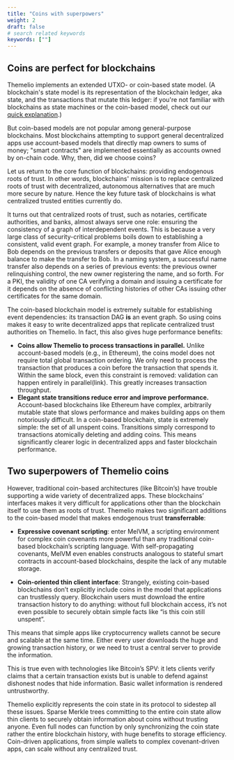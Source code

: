 ```yaml
---
title: "Coins with superpowers"
weight: 2
draft: false
# search related keywords
keywords: [""]
---
```


## Coins are perfect for blockchains

Themelio implements an extended UTXO- or coin-based state model. (A blockchain's state model is its representation of the blockchain ledger, aka state, and the transactions that mutate this ledger: if you're not familiar with blockchains as state machines or the coin-based model, check out our [quick explanation](link).)

But coin-based models are not popular among general-purpose blockchains. Most blockchains attempting to support general decentralized apps use account-based models that directly map owners to sums of money; "smart contracts" are implemented essentially as accounts owned by on-chain code. Why, then, did we choose coins?

Let us return to the core function of blockchains: providing endogenous roots of trust. In other words, blockchains' mission is to replace centralized roots of trust with decentralized, autonomous alternatives that are much more secure by nature. Hence the key future task of blockchains is what centralized trusted entities currently do.

It turns out that centralized roots of trust, such as notaries, certificate authorities, and banks, almost always serve one role: ensuring the consistency of a graph of interdependent events. This is because a very large class of security-critical problems boils down to establishing a consistent, valid event graph. For example, a money transfer from Alice to Bob depends on the previous transfers or deposits that gave Alice enough balance to make the transfer to Bob. In a naming system, a successful name transfer also depends on a series of previous events: the previous owner relinquishing control, the new owner registering the name, and so forth. For a PKI, the validity of one CA verifying a domain and issuing a certificate for it depends on the absence of conflicting histories of other CAs issuing other certificates for the same domain.

The coin-based blockchain model is extremely suitable for establishing event dependencies: its transaction DAG **is** an event graph. So using coins makes it easy to write decentralized apps that replicate centralized trust authorities on Themelio. In fact, this also gives huge performance benefits:

- **Coins allow Themelio to process transactions in parallel.** Unlike account-based models (e.g., in Ethereum), the coins model does not require total global transaction ordering. We only need to process the transaction that produces a coin before the transaction that spends it. Within the same block, even this constraint is removed: validation can happen entirely in parallel(link). This greatly increases transaction throughput.
- **Elegant state transitions reduce error and improve performance.** Account-based blockchains like Ethereum have complex, arbitrarily mutable state that slows performance and makes building apps on them notoriously difficult. In a coin-based blockchain, state is extremely simple: the set of all unspent coins. Transitions simply correspond to transactions atomically deleting and adding coins. This means significantly clearer logic in decentralized apps and faster blockchain performance.

## Two superpowers of Themelio coins

However, traditional coin-based architectures (like Bitcoin’s) have trouble supporting a wide variety of decentralized apps. These blockchains’ interfaces makes it very difficult for applications other than the blockchain itself to use them as roots of trust. Themelio makes two significant additions to the coin-based model that makes endogenous trust **transferrable**:

- **Expressive covenant scripting**: enter MelVM, a scripting environment for complex coin covenants more powerful than any traditional coin-based blockchain’s scripting language. With self-propagating covenants, MelVM even enables constructs analogous to stateful smart contracts in account-based blockchains, despite the lack of any mutable storage.

- **Coin-oriented thin client interface**: Strangely, existing coin-based blockchains don’t explicitly include coins in the model that applications can trustlessly query. Blockchain users must download the entire transaction history to do anything: without full blockchain access, it’s not even possible to securely obtain simple facts like “is this coin still unspent”.

This means that simple apps like cryptocurrency wallets cannot be secure and scalable at the same time. Either every user downloads the huge and growing transaction history, or we need to trust a central server to provide the information.

This is true even with technologies like Bitcoin’s SPV: it lets clients verify claims that a certain transaction exists but is unable to defend against dishonest nodes that hide information. Basic wallet information is rendered untrustworthy.

Themelio explicitly represents the coin state in its protocol to sidestep all these issues. Sparse Merkle trees committing to the entire coin state allow thin clients to securely obtain information about coins without trusting anyone. Even full nodes can function by only synchronizing the coin state rather the entire blockchain history, with huge benefits to storage efficiency. Coin-driven applications, from simple wallets to complex covenant-driven apps, can scale without any centralized trust.
